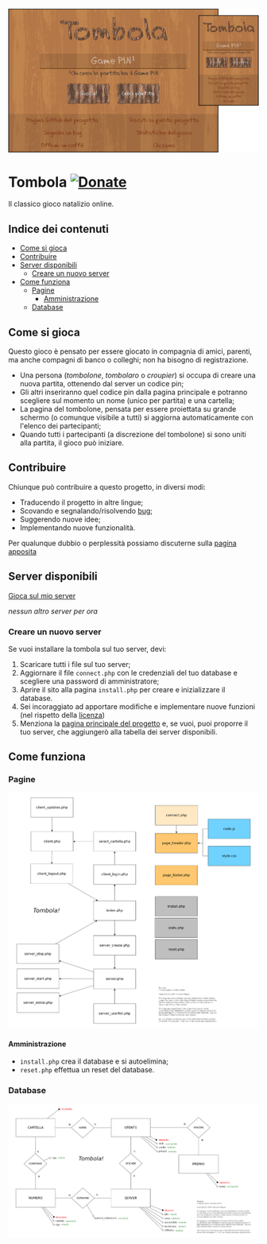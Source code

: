 ![Homepage](screenshots/homepage.png)

# Tombola [![Donate](https://img.shields.io/badge/donate-paypal-blue.svg)](https://www.paypal.com/paypalme/VincenzoPadula)
Il classico gioco natalizio online.


## Indice dei contenuti
  - [Come si gioca](#come-si-gioca)
  - [Contribuire](#contribuire)
  - [Server disponibili](#server-disponibili)
    - [Creare un nuovo server](#creare-un-nuovo-server)
  - [Come funziona](#come-funziona)
    - [Pagine](#pagine)
      - [Amministrazione](#amministrazione)
    - [Database](#database)

## Come si gioca
Questo gioco è pensato per essere giocato in compagnia di amici, parenti, ma anche compagni di banco o colleghi; non ha bisogno di registrazione.
* Una persona (_tombolone_, _tombolaro_ o _croupier_) si occupa di creare una nuova partita, ottenendo dal server un codice pin;
* Gli altri inseriranno quel codice pin dalla pagina principale e potranno scegliere sul momento un nome (unico per partita) e una cartella;
* La pagina del tombolone, pensata per essere proiettata su grande schermo (o comunque visibile a tutti) si aggiorna automaticamente con l'elenco dei partecipanti;
* Quando tutti i partecipanti (a discrezione del tombolone) si sono uniti alla partita, il gioco può iniziare.

## Contribuire
Chiunque può contribuire a questo progetto, in diversi modi:
* Traducendo il progetto in altre lingue;
* Scovando e segnalando/risolvendo [bug](https://github.com/padvincenzo/tombola/issues);
* Suggerendo nuove idee;
* Implementando nuove funzionalità.

Per qualunque dubbio o perplessità possiamo discuterne sulla [pagina apposita](https://github.com/padvincenzo/tombola/discussions)

## Server disponibili
[Gioca sul mio server](https://vincenzopadula.altervista.org/tombola/)

_nessun altro server per ora_

### Creare un nuovo server
Se vuoi installare la tombola sul tuo server, devi:
1.  Scaricare tutti i file sul tuo server;
2.  Aggiornare il file ``connect.php`` con le credenziali del tuo database e scegliere una password di amministratore;
3.  Aprire il sito alla pagina ``install.php`` per creare e inizializzare il database.
4.  Sei incoraggiato ad apportare modifiche e implementare nuove funzioni (nel rispetto della [licenza](https://github.com/padvincenzo/tombola/blob/main/LICENSE))
5.  Menziona la [pagina principale del progetto](https://github.com/padvincenzo/tombola) e, se vuoi, puoi proporre il tuo server, che aggiungerò alla tabella dei server disponibili.

## Come funziona

### Pagine
![Pagine del sito](screenshots/pagine.png)

#### Amministrazione
* ``install.php`` crea il database e si autoelimina;
* ``reset.php`` effettua un reset del database.

### Database
![Modello E/R](mysql/modello_er.png)

